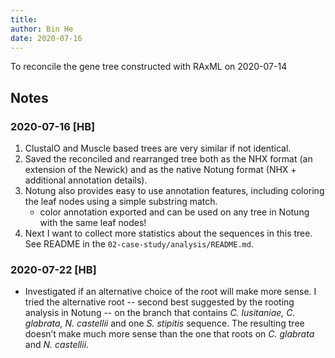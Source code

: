 ```yaml
---
title: 
author: Bin He
date: 2020-07-16
---
```


To reconcile the gene tree constructed with RAxML on 2020-07-14

## Notes
### 2020-07-16 [HB]
1. ClustalO and Muscle based trees are very similar if not identical.
1. Saved the reconciled and rearranged tree both as the NHX format (an extension of the Newick) and as the native Notung format (NHX + additional annotation details).
1. Notung also provides easy to use annotation features, including coloring the leaf nodes using a simple substring match.
    - color annotation exported and can be used on any tree in Notung with the same leaf nodes!
1. Next I want to collect more statistics about the sequences in this tree. See README in the `02-case-study/analysis/README.md`.
### 2020-07-22 [HB]
- Investigated if an alternative choice of the root will make more sense. I tried the alternative root -- second best suggested by the rooting analysis in Notung -- on the branch that contains _C. lusitaniae, C. glabrata, N. castellii_ and one _S. stipitis_ sequence. The resulting tree doesn’t make much more sense than the one that roots on _C. glabrata_ and _N. castellii_.
